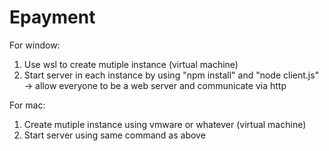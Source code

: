 # Epayment
For window:
1. Use wsl to create mutiple instance (virtual machine)
2. Start server in each instance by using "npm install" and "node client.js"
    -> allow everyone to be a web server and communicate via http

For mac:
1. Create mutiple instance using vmware or whatever (virtual machine)
2. Start server using same command as above